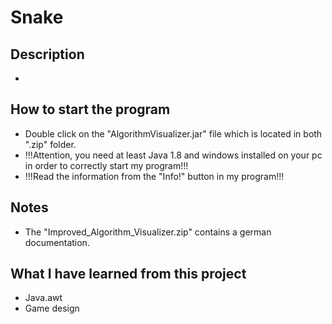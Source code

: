 # Snake

## Description

-

## How to start the program

- Double click on the "AlgorithmVisualizer.jar" file which is located in both ".zip" folder.
- !!!Attention, you need at least Java 1.8 and windows installed on your pc in order to correctly start my program!!!
- !!!Read the information from the "Info!" button in my program!!!

## Notes

- The "Improved_Algorithm_Visualizer.zip" contains a german documentation.

## What I have learned from this project

- Java.awt
- Game design
